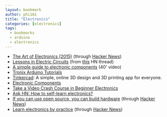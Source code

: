 ```yaml
---
layout: bookmark
author: phi161
title: "Electronics"
categories: [electronics]
tags:
  - bookmarks
  - arduino
  - electronics
---
```


* [The Art of Electronics (2015)](https://artofelectronics.net/) (through [Hacker News](https://news.ycombinator.com/item?id=38748370))
* [Lessons in Electric Circuits](https://www.allaboutcircuits.com/textbook/) (from [this](https://news.ycombinator.com/item?id=23562181) HN thread)
* [A simple guide to electronic components](https://www.youtube.com/watch?v=6Maq5IyHSuc) (40' video)
* [Tronix Arduino Tutorials](http://tronixstuff.com/tutorials/)
* [Tinkercad](https://www.tinkercad.com/): A simple, online 3D design and 3D printing app for everyone.
* [Electronic Components](https://medium.com/@assertchris/electronic-components-20bfc59004bd)
* [Take a Video Crash Course in Beginner Electronics](https://makezine.com/2016/01/11/take-a-video-crash-course-in-beginner-electronics/)
* [Ask HN: How to self-learn electronics?](https://news.ycombinator.com/item?id=16775744)
* [If you can use open source, you can build hardware](https://redeem-tomorrow.com/if-you-can-use-open-source-you-can-build-hardware) (through [Hacker News](https://news.ycombinator.com/item?id=37395096))
* [Learn electronics by practice](https://beletronics.wordpress.com/) (through [Hacker News](https://news.ycombinator.com/item?id=36647364))
